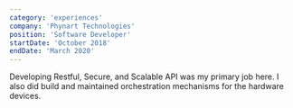 ```yaml
---
category: 'experiences'
company: 'Phynart Technologies'
position: 'Software Developer'
startDate: 'October 2018'
endDate: 'March 2020'
---
```


Developing Restful, Secure, and Scalable API was my primary job here. I also did build and maintained orchestration mechanisms for the hardware devices.
